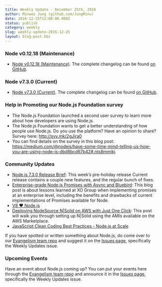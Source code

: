```yaml
---
title: Weekly Update - December 25th, 2016
author: Minwoo Jung (github.com/JungMinu)
date: 2016-12-25T12:00:00.000Z
status: publish
category: weekly
slug: weekly-update-2016-12-25
layout: blog-post.hbs
---
```


### Node v0.12.18 (Maintenance)

* [Node v0.12.18 (Maintenance)](https://nodejs.org/en/blog/release/v0.12.18/). The complete changelog can be found [on GitHub](https://github.com/nodejs/node/blob/master/CHANGELOG.md).

### Node v7.3.0 (Current)

* [Node v7.3.0 (Current)](https://nodejs.org/en/blog/release/v7.3.0/). The complete changelog can be found [on GitHub](https://github.com/nodejs/node/blob/master/CHANGELOG.md).

### Help in Promoting our Node.js Foundation survey

* The Node.js Foundation launched a second user survey to learn more about how developers are using Node.js.
* The Node.js Foundation wants to get a better understanding of how people use Node.js. Do you use the platform? Have an opinion to share? Survey here: http://svy.mk/2gJira0
* You can find details on the survey in this blog post: https://medium.com/@nodejs/have-some-time-mind-telling-us-how-you-are-using-node-js-dbd8bcd67b42#.nts8mmikj.

### Community Updates

* [Node.js 7.3.0 Release Brief](https://nodesource.com/blog/node-js-7-3-0-release-brief): This week’s pre-holiday release Current release contains a couple new features, and the regular bunch of fixes.
* [Enterprise-grade Node.js Promises with Async and Bluebird](https://nodesource.com/blog/enterprise-grade-node-js-promises-with-async-and-bluebird): This blog post is about lessons learned at XO Group when implementing promises at an enterprise level, including the benefits and drawbacks of current implementations of Promises available for Node.
* [V8 ❤️ Node.js](http://v8project.blogspot.kr/2016/12/v8-nodejs.html)
* [Deploying NodeSource N|Solid on AWS with Just One Click](https://nodesource.com/blog/deploying-nodesource-n-solid-node-js-runtime-on-aws-with-just-one-click): This post will walk you through setting up N|Solid using the AMIs available on the AWS Marketplace.
* [JavaScript Clean Coding Best Practices - Node.js at Scale](https://blog.risingstack.com/javascript-clean-coding-best-practices-node-js-at-scale/)

If you have spotted or written something about Node.js, do come over to our [Evangelism team repo](https://github.com/nodejs/evangelism) and suggest it on the [Issues page](https://github.com/nodejs/evangelism/issues), specifically the Weekly Updates issue.

### Upcoming Events

Have an event about Node.js coming up? You can put your events here through the [Evangelism team repo](https://github.com/nodejs/evangelism) and announce it in the [Issues page](https://github.com/nodejs/evangelism/issues), specifically the Weekly Updates issue.
